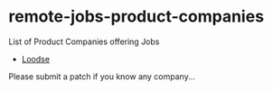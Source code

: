 # remote-jobs-product-companies
List of Product Companies offering Jobs

* [Loodse](https://www.loodse.com/)

Please submit a patch if you know any company...

